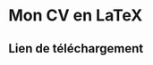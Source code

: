 # Mon CV en LaTeX

## Lien de téléchargement
<!--- [CV-RolandZHANG.pdf](https://github.com/RakanAD/CV-LaTeX-FR/files/11297125/CV-RolandZHANG.pdf) -->
